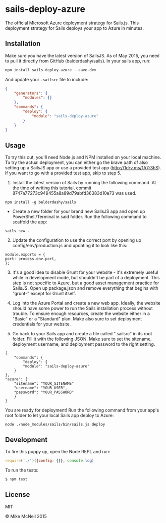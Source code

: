 # sails-deploy-azure
The official Microsoft Azure deployment strategy for Sails.js. This deployment strategy for Sails deploys your app to Azure in minutes.

## Installation
Make sure you have the latest version of SailsJS. As of May 2015, you need to pull it directly from GitHub (balderdashy/sails). In your sails app, run:

```js
npm install sails-deploy-azure --save-dev
```

And update your `.sailsrc` file to include:

```json
{
    "generators": {
        "modules": {}
    },
    "commands": {
        "deploy": {
            "module": "sails-deploy-azure"
        }
    }
}
```

## Usage
To try this out, you'll need Node.js and NPM installed on your local machine. To try the actual deployment, you can either go the brave path of also setting up a SailsJS app or use a provided test app (http://1drv.ms/1A7r3hS). If you want to go with a provided test app, skip to step 5.

1. Install the latest version of Sails by running the following command. At the time of writing this tutorial, commit 8747a77273c949455a8a89d79abfd36383d10e73 was used.

```
npm install -g balderdashy/sails
```

 * Create a new folder for your brand new SailsJS app and open up PowerShell/Terminal in said folder. Run the following command to scaffold the app:

```
sails new .
```

2. Update the configuration to use the correct port by opening up config/env/production.js and updating it to look like this:

```
module.exports = {
port: process.env.port,
};
```
3. It's a good idea to disable Grunt for your website - it's extremely useful while in development mode, but shouldn't be part of a deployment. This step is not specific to Azure, but a good asset management practice for SailsJS. Open up package.json and remove everything that begins with "grunt-" except for Grunt itself.

4. Log into the Azure Portal and create a new web app. Ideally, the website should have some power to run the Sails installation process without trouble. To ensure enough resources, create the website either in a "Basic" or a "Standard" plan. Make also sure to set deployment credentials for your website.

5. Go back to your Sails app and create a file called ".sailsrc" in its root folder. Fill it with the following JSON. Make sure to set the sitename, deployment username, and deployment password to the right setting.

```
{
    "commands": {
        "deploy": {
        "module": "sails-deploy-azure"
    }
},
"azure": {
    "sitename": "YOUR_SITENAME"
    "username": "YOUR_USER",
    "password": "YOUR_PASSWORD"
    }
}
```

 You are ready for deployment! Run the following command from your app's root folder to let your local Sails app deploy to Azure:

```
node ./node_modules/sails/bin/sails.js deploy
```

## Development
To fire this puppy up, open the Node REPL and run:

```js
require('./')({config: {}}, console.log)
```

To run the tests:

```bash
$ npm test
```



## License

MIT

&copy; Mike McNeil 2015
